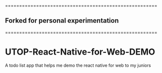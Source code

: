 ======================================================
## Forked for personal experimentation
======================================================

# UTOP-React-Native-for-Web-DEMO
A todo list app that helps me demo the react native for web to my juniors
